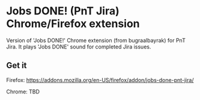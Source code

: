 # Jobs DONE! (PnT Jira) Chrome/Firefox extension
Version of 'Jobs DONE!' Chrome extension (from bugraalbayrak) for PnT Jira. It plays 'Jobs DONE' sound for completed Jira issues.

## Get it
Firefox: https://addons.mozilla.org/en-US/firefox/addon/jobs-done-pnt-jira/

Chrome: TBD
